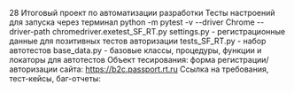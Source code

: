 28 Итоговый проект по автоматизации разработки
Тесты настроений для запуска через терминал python -m pytest -v --driver Chrome --driver-path chromedriver.exetest_SF_RT.py
settings.py - регистрационные данные для позитивных тестов авторизации
tests_SF_RT.py - набор автотестов
base_data.py - базовые классы, процедуры, функции и локаторы для автотестов
Объект тесирования: форма регистрации/авторизации сайта: https://b2c.passport.rt.ru
Ссылка на требования, тест-кейсы, баг-отчеты:
